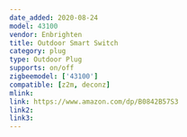 ```yaml
---
date_added: 2020-08-24
model: 43100
vendor: Enbrighten
title: Outdoor Smart Switch
category: plug
type: Outdoor Plug
supports: on/off
zigbeemodel: ['43100']
compatible: [z2m, deconz]
mlink: 
link: https://www.amazon.com/dp/B0842B57S3
link2: 
link3: 
---
```


